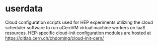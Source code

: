 userdata
========

Cloud configuration scripts used for HEP experiments utilizing the cloud scheduler software to run uCernVM virtual machine workers on IaaS resources.
HEP-specific cloud-init configuration modules are hosted at https://gitlab.cern.ch/chdoming/cloud-init-cern/
